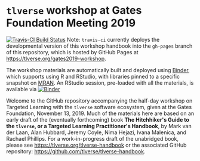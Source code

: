 # `tlverse` workshop at Gates Foundation Meeting 2019

[![Travis-CI Build Status](https://travis-ci.org/tlverse/gates2019-workshop.svg?branch=master)](https://travis-ci.org/tlverse/gates2019-workshop)
Note: `travis-ci` currently deploys the developmental version of this workshop
handbook into the `gh-pages` branch of this repository, which is hosted by
GitHub Pages at https://tlverse.org/gates2019-workshop.

The workshop materials are automatically built and deployed using
[Binder](https://github.com/jupyterhub/binderhub), which supports using R
and RStudio, with libraries pinned to a specific snapshot on
[MRAN](https://mran.microsoft.com/documents/rro/reproducibility). An
RStudio session, pre-loaded with all the materials, is available via
[![Binder](http://mybinder.org/badge_logo.svg)](http://mybinder.org/v2/gh/tlverse/gates2019-workshop/master?urlpath=rstudio)

Welcome to the GitHub repository accompanying the half-day workshop on Targeted
Learning with the `tlverse` software ecosystem, given at the Gates Foundation, 
November 13, 2019. Much of the materials here are based on an early
draft of the (eventually forthcoming) book **The Hitchhiker's Guide to the
`tlverse`, or a Targeted Learning Practitioner's Handbook**, by Mark van der
Laan, Alan Hubbard, Jeremy Coyle, Nima Hejazi, Ivana Malenica, and Rachael
Phillips. For a work-in-progress draft of the unabridged book, please see
https://tlverse.org/tlverse-handbook or the associated GitHub repository:
https://github.com/tlverse/tlverse-handbook.
